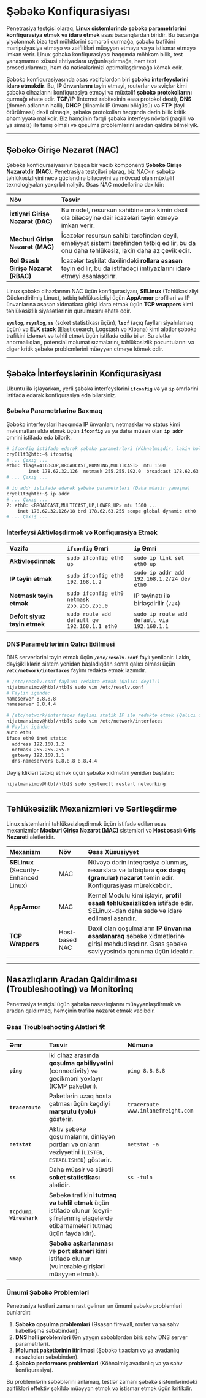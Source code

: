 # Şəbəkə Konfiqurasiyası

Penetrasiya testçisi olaraq, **Linux sistemlərində şəbəkə parametrlərini konfiqurasiya etmək və idarə etmək** əsas bacarıqlardan biridir. Bu bacarığa yiyələnmək bizə test mühitlərini səmərəli qurmağa, şəbəkə trafikini manipulyasiya etməyə və zəiflikləri müəyyən etməyə və ya istismar etməyə imkan verir. Linux şəbəkə konfiqurasiyası haqqında möhkəm bilik, test yanaşmamızı xüsusi ehtiyaclara uyğunlaşdırmağa, həm test prosedurlarımızı, həm də nəticələrimizi optimallaşdırmağa kömək edir.

Şəbəkə konfiqurasiyasında əsas vəzifələrdən biri **şəbəkə interfeyslərini idarə etməkdir**. Bu, **IP ünvanlarını** təyin etməyi, routerlər və sviçlər kimi şəbəkə cihazlarını konfiqurasiya etməyi və müxtəlif **şəbəkə protokollarını** qurmağı əhatə edir. **TCP/IP** (İnternet rabitəsinin əsas protokol dəsti), **DNS** (domen adlarının həlli), **DHCP** (dinamik IP ünvanı bölgüsü) və **FTP** (fayl ötürülməsi) daxil olmaqla, şəbəkə protokolları haqqında dərin bilik kritik əhəmiyyətə malikdir. Biz həmçinin fərqli şəbəkə interfeys növləri (naqilli və ya simsiz) ilə tanış olmalı və qoşulma problemlərini aradan qaldıra bilməliyik.

-----

## Şəbəkə Girişə Nəzarət (NAC)

Şəbəkə konfiqurasiyasının başqa bir vacib komponenti **Şəbəkə Girişə Nəzarətdir (NAC)**. Penetrasiya testçiləri olaraq, biz NAC-ın şəbəkə təhlükəsizliyini necə gücləndirə biləcəyini və mövcud olan müxtəlif texnologiyaları yaxşı bilməliyik. Əsas NAC modellərinə daxildir:

| Növ | Təsvir |
| :--- | :--- |
| **İxtiyari Girişə Nəzarət (DAC)** | Bu model, resursun sahibinə ona kimin daxil ola biləcəyinə dair icazələri təyin etməyə imkan verir. |
| **Məcburi Girişə Nəzarət (MAC)** | İcazələr resursun sahibi tərəfindən deyil, əməliyyat sistemi tərəfindən tətbiq edilir, bu da onu daha təhlükəsiz, lakin daha az çevik edir. |
| **Rol Əsaslı Girişə Nəzarət (RBAC)** | İcazələr təşkilat daxilindəki **rollara əsasən** təyin edilir, bu da istifadəçi imtiyazlarını idarə etməyi asanlaşdırır. |

Linux şəbəkə cihazlarının NAC üçün konfiqurasiyası, **SELinux** (Təhlükəsizliyi Gücləndirilmiş Linux), tətbiq təhlükəsizliyi üçün **AppArmor** profilləri və IP ünvanlarına əsasən xidmətlərə girişi idarə etmək üçün **TCP wrappers** kimi təhlükəsizlik siyasətlərinin qurulmasını əhatə edir.

**`syslog`**, **`rsyslog`**, **`ss`** (soket statistikası üçün), **`lsof`** (açıq faylları siyahılamaq üçün) və **ELK stack** (Elasticsearch, Logstash və Kibana) kimi alətlər şəbəkə trafikini izləmək və təhlil etmək üçün istifadə edilə bilər. Bu alətlər anormallıqları, potensial məlumat sızmalarını, təhlükəsizlik pozuntularını və digər kritik şəbəkə problemlərini müəyyən etməyə kömək edir.

-----

## Şəbəkə İnterfeyslərinin Konfiqurasiyası

Ubuntu ilə işləyərkən, yerli şəbəkə interfeyslərini **`ifconfig`** və ya **`ip`** əmrlərini istifadə edərək konfiqurasiya edə bilərsiniz.

### Şəbəkə Parametrlərinə Baxmaq

Şəbəkə interfeysləri haqqında IP ünvanları, netmasklar və status kimi məlumatları əldə etmək üçün **`ifconfig`** və ya daha müasir olan **`ip addr`** əmrini istifadə edə bilərik.

```bash
# ifconfig istifadə edərək şəbəkə parametrləri (Köhnəlmişdir, lakin hələ də geniş istifadə olunur)
cry0l1t3@htb:~$ ifconfig
# ... Çıxış ...
eth0: flags=4163<UP,BROADCAST,RUNNING,MULTICAST>  mtu 1500
        inet 178.62.32.126  netmask 255.255.192.0  broadcast 178.62.63.255
# ... Çıxış ...

# ip addr istifadə edərək şəbəkə parametrləri (Daha müasir yanaşma)
cry0l1t3@htb:~$ ip addr
# ... Çıxış ...
2: eth0: <BROADCAST,MULTICAST,UP,LOWER_UP> mtu 1500 ...
    inet 178.62.32.126/18 brd 178.62.63.255 scope global dynamic eth0
# ... Çıxış ...
```

### İnterfeysi Aktivləşdirmək və Konfiqurasiya Etmək

| Vəzifə | `ifconfig` Əmri | `ip` Əmri |
| :--- | :--- | :--- |
| **Aktivləşdirmək** | `sudo ifconfig eth0 up` | `sudo ip link set eth0 up` |
| **IP təyin etmək** | `sudo ifconfig eth0 192.168.1.2` | `sudo ip addr add 192.168.1.2/24 dev eth0` |
| **Netmask təyin etmək** | `sudo ifconfig eth0 netmask 255.255.255.0` | IP təyinatı ilə birləşdirilir (`/24`) |
| **Defolt şlyuz təyin etmək** | `sudo route add default gw 192.168.1.1 eth0` | `sudo ip route add default via 192.168.1.1` |

### DNS Parametrlərinin Qalıcı Edilməsi

DNS serverlərini təyin etmək üçün **`/etc/resolv.conf`** faylı yenilənir. Lakin, dəyişikliklərin sistem yenidən başladıqdan sonra qalıcı olması üçün **`/etc/network/interfaces`** faylını redaktə etmək lazımdır.

```bash
# /etc/resolv.conf faylını redaktə etmək (Qalıcı deyil!)
nijatmansimov@htb[/htb]$ sudo vim /etc/resolv.conf
# Faylın içində:
nameserver 8.8.8.8
nameserver 8.8.4.4

# /etc/network/interfaces faylını statik IP ilə redaktə etmək (Qalıcı dəyişikliklər üçün)
nijatmansimov@htb[/htb]$ sudo vim /etc/network/interfaces
# Faylın içində:
auto eth0
iface eth0 inet static
  address 192.168.1.2
  netmask 255.255.255.0
  gateway 192.168.1.1
  dns-nameservers 8.8.8.8 8.8.4.4
```

Dəyişiklikləri tətbiq etmək üçün şəbəkə xidmətini yenidən başlatın:

```bash
nijatmansimov@htb[/htb]$ sudo systemctl restart networking
```

-----

## Təhlükəsizlik Mexanizmləri və Sərtləşdirmə

Linux sistemlərini təhlükəsizləşdirmək üçün istifadə edilən əsas mexanizmlər **Məcburi Girişə Nəzarət (MAC)** sistemləri və **Host əsaslı Giriş Nəzarəti** alətləridir.

| Mexanizm | Növ | Əsas Xüsusiyyət |
| :--- | :--- | :--- |
| **SELinux** (Security-Enhanced Linux) | MAC | Nüvəyə dərin inteqrasiya olunmuş, resurslara və tətbiqlərə **çox dəqiq (granular) nəzarət** təmin edir. Konfiqurasiyası mürəkkəbdir. |
| **AppArmor** | MAC | Kernel Modulu kimi işləyir, **profil əsaslı təhlükəsizlikdən** istifadə edir. SELinux-dan daha sadə və idarə edilməsi asandır. |
| **TCP Wrappers** | Host-based NAC | Daxil olan qoşulmaların **IP ünvanına əsaslanaraq** şəbəkə xidmətlərinə girişi məhdudlaşdırır. Əsas şəbəkə səviyyəsində qorunma üçün idealdır. |

-----

## Nasazlıqların Aradan Qaldırılması (Troubleshooting) və Monitorinq

Penetrasiya testçisi üçün şəbəkə nasazlıqlarını müəyyənləşdirmək və aradan qaldırmaq, həmçinin trafikə nəzarət etmək vacibdir.

### Əsas Troubleshooting Alətləri 🛠️

| Əmr | Təsvir | Nümunə |
| :--- | :--- | :--- |
| **`ping`** | İki cihaz arasında **qoşulma qabiliyyətini** (connectivity) və gecikməni yoxlayır (ICMP paketləri). | `ping 8.8.8.8` |
| **`traceroute`** | Paketlərin uzaq hosta çatması üçün keçdiyi **marşrutu (yolu)** göstərir. | `traceroute www.inlanefreight.com` |
| **`netstat`** | Aktiv şəbəkə qoşulmalarını, dinləyən portları və onların vəziyyətini (`LISTEN`, `ESTABLISHED`) göstərir. | `netstat -a` |
| **`ss`** | Daha müasir və sürətli **soket statistikası** alətidir. | `ss -tuln` |
| **`Tcpdump`**, **`Wireshark`** | Şəbəkə trafikini **tutmaq və təhlil etmək** üçün istifadə olunur (qeyri-şifrələnmiş əlaqələrdə etibarnamələri tutmaq üçün faydalıdır). | |
| **`Nmap`** | **Şəbəkə aşkarlanması** və **port skaneri** kimi istifadə olunur (vulnerable girişləri müəyyən etmək). | |

### Ümumi Şəbəkə Problemləri

Penetrasiya testləri zamanı rast gəlinən ən ümumi şəbəkə problemləri bunlardır:

1.  **Şəbəkə qoşulma problemləri** (Əsasən firewall, router və ya səhv kabelləşmə səbəbindən).
2.  **DNS həlli problemləri** (Ən yaygın səbəblərdən biri: səhv DNS server parametrləri).
3.  **Məlumat paketlərinin itirilməsi** (Şəbəkə tıxacları və ya avadanlıq nasazlıqları səbəbindən).
4.  **Şəbəkə performans problemləri** (Köhnəlmiş avadanlıq və ya səhv konfiqurasiya).

Bu problemlərin səbəblərini anlamaq, testlər zamanı şəbəkə sistemlərindəki zəiflikləri effektiv şəkildə müəyyən etmək və istismar etmək üçün kritikdir.
